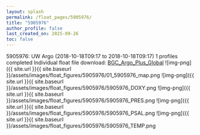 ```yaml
---
layout: splash
permalink: /float_pages/5905976/
title: "5905976"
author_profile: false
last_created_on: 2025-09-26
toc: false
---
```

 
5905976: UW Argo (2018-10-18T09:17 to 2018-10-18T09:17)
1 profiles completed
Individual float file download: [BGC_Argo_Plus_Global](https://ftp.soest.hawaii.edu/bgc_argo_plus/Individual_Floats/outliers_removed/5905976_Sprof_processed.nc)
![img-png]({{ site.url }}{{ site.baseurl }}/assets/images/float_figures/5905976/01_5905976_map.png
![img-png]({{ site.url }}{{ site.baseurl }}/assets/images/float_figures/5905976/5905976_DOXY.png
![img-png]({{ site.url }}{{ site.baseurl }}/assets/images/float_figures/5905976/5905976_PRES.png
![img-png]({{ site.url }}{{ site.baseurl }}/assets/images/float_figures/5905976/5905976_PSAL.png
![img-png]({{ site.url }}{{ site.baseurl }}/assets/images/float_figures/5905976/5905976_TEMP.png
